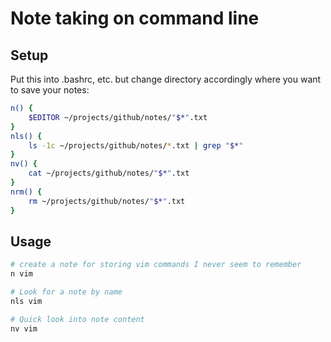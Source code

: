 # Note taking on command line

## Setup
Put this into .bashrc, etc. but change directory accordingly where you want to save your notes:

```bash
n() {
    $EDITOR ~/projects/github/notes/"$*".txt
}
nls() {
    ls -1c ~/projects/github/notes/*.txt | grep "$*"
}
nv() {
    cat ~/projects/github/notes/"$*".txt
}
nrm() {
    rm ~/projects/github/notes/"$*".txt
}
```


## Usage

```bash
# create a note for storing vim commands I never seem to remember
n vim

# Look for a note by name
nls vim

# Quick look into note content
nv vim
```
